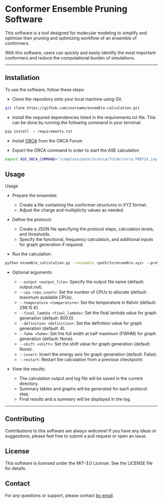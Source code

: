 # Conformer Ensemble Pruning Software

This software is a tool designed for molecular modeling to simplify and optimize their pruning and optimizing workflow of an ensemble of conformers. 

With this software, users can quickly and easily identify the most important conformers and reduce the computational burden of simulations.

---

## Installation

To use the software, follow these steps:

- Clone the repository onto your local machine using Git.
```bash
git clone https://github.com/username/ensemble-calculation.git
```

- Install the required dependencies listed in the requirements.txt file. This can be done by running the following command in your terminal:
```bash
pip install -r requirements.txt
```

- Install [ORCA](https://orcaforum.kofo.mpg.de/app.php/portal) from the ORCA Forum

- Export the ORCA command in order to start the ASE calculation
```bash
export ASE_ORCA_COMMAND="/complete/path/to/orca/folder/orca PREFIX.inp > PREFIX.out"
```

## Usage

Usage

- Prepare the ensemble:
    - Create a file containing the conformer structures in XYZ format.
    - Adjust the charge and multiplicity values as needed.

- Define the protocol:
    - Create a JSON file specifying the protocol steps, calculation levels, and thresholds.
    - Specify the functional, frequency calculation, and additional inputs for graph generation if required.

- Run the calculation:
```bash
python ensemble_calculation.py --ensemble <path/to/ensemble.xyz> --protocol <path/to/protocol.json> --cpu <#cpus>
```
   - Optional arguments:
        - ```--output <output_file>```: Specify the output file name (default: output.out).
        - ```--cpu <cpu_count>```: Set the number of CPUs to allocate (default: maximum available CPUs).
        - ```--temperature <temperature>```: Set the temperature in Kelvin (default: 298.15 K).
        - ```--final_lambda <final_lambda>```: Set the final lambda value for graph generation (default: 800.0).
        - ```--definition <definition>```: Set the definition value for graph generation (default: 4).
        - ```--fwhm <fwhm>```: Set the full width at half maximum (FWHM) for graph generation (default: None).
        - ```--shift <shift>```: Set the shift value for graph generation (default: None).
        - ```--invert```: Invert the energy axis for graph generation (default: False).
        - ```--restart```: Restart the calculation from a previous checkpoint.

- View the results:
    - The calculation output and log file will be saved in the current directory.
    - Summary tables and graphs will be generated for each protocol step.
    -  Final results and a summary will be displayed in the log.








<!-- To use the software, first, create two JSON files specifying the protocol to use and conformers' pruning parameters. 
The file format is described in detail
```bash
python ensemble_analyser.py -h-p # to obtain an example of the protocol.json file
python ensemble_analyser.py -h-t # to obtain an example of the treshold.json file
```

Next, run the `ensemble_analyser.py` script with the path to the JSON file as a command-line argument. The script will read the input file, perform the conformer pruning, and output a file with the pruned conformers.

```bash
python ensemble_analyser.py ensemble.xyz
````

## Parameters

The software uses the following parameters to determine the most relevant conformers:

- thrG: Refers to the energy (G or E) threshold to consider two conformers equivalent together with thrB.
- thrB: Refers to the rotary constant threshold to consider two conformers equivalent together with thrG.
- thrGMAX: Refers to the maximum energy window considered. Conformers lying above it will be sorted out immediately. -->



---

## Contributing

Contributions to this software are always welcome! If you have any ideas or suggestions, please feel free to submit a pull request or open an issue.

## License

This software is licensed under the MIT-3.0 License. See the LICENSE file for details.

## Contact

For any questions or support, please contact [by email](mailto:andrea.pellegrini15@unibo.it).

